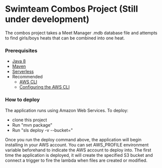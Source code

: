 # Swimteam Combos Project (Still under development)
The combos project takes a Meet Manager .mdb database file and attempts to find girls/boys heats that can be combined into one heat.

### Prerequisites
- [Java 8](http://www.oracle.com/technetwork/java/javase/downloads/jdk8-downloads-2133151.html)
- [Maven](https://maven.apache.org/download.cgi)
- [Serverless](http://serverless.com) 
- Recommended
  - [AWS CLI](http://docs.aws.amazon.com/cli/latest/userguide/installing.html)
  - [Configuring the AWS CLI](http://docs.aws.amazon.com/cli/latest/userguide/cli-chap-getting-started.html)

### How to deploy
The application runs using Amazon Web Services.
To deploy:
- clone this project
- Run "mvn package"
- Run "sls deploy -v --bucket=<bucketName>"

Once you run the deploy command above, the application will begin installing in your AWS account.  You can set AWS_PROFILE environment variable beforehand to indicate the AWS account to deploy into.  The first time the application is deployed, it will create the specified S3 bucket and connect a trigger to fire the lambda when files are created or modified.


